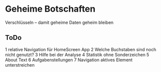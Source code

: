 Geheime Botschaften
===================

Verschlüsseln – damit geheime Daten  geheim bleiben 

## ToDo
1 relative Navigation für HomeScreen App
2 Welche Buchstaben sind noch nicht genutzt?
3 Hilfe bei der Analyse
4 Statistik ohne Sonderzeichen
5 About Text
6 Aufgabenstellungen
7 Navigation aktives Element unterstreichen
